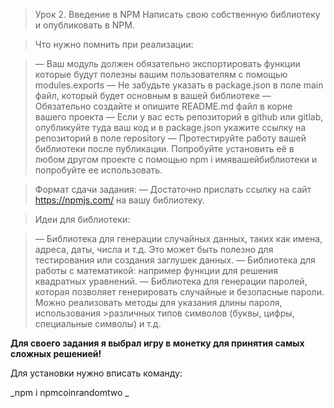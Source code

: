 > Урок 2. Введение в NPM
> Написать свою собственную библиотеку и опубликовать в NPM.

> Что нужно помнить при реализации:

> — Ваш модуль должен обязательно экспортировать функции которые будут полезны вашим пользователям с помощью modules.exports
> — Не забудьте указать в package.json в поле main файл, который будет основным в вашей библиотеке
> — Обязательно создайте и опишите README.md файл в корне вашего проекта
> — Если у вас есть репозиторий в github или gitlab, опубликуйте туда ваш код и в package.json укажите ссылку на репозиторий в поле repository
> — Протестируйте работу вашей библиотеки после публикации. Попробуйте установить её в любом другом проекте с помощью npm i имявашейбиблиотеки и попробуйте ее использовать.

> Формат сдачи задания:
> — Достаточно прислать ссылку на сайт https://npmjs.com/ на вашу библиотеку.

> Идеи для библиотеки:

> — Библиотека для генерации случайных данных, таких как имена, адреса, даты, числа и т.д. Это может быть полезно для тестирования или создания заглушек данных.
> — Библиотека для работы с математикой: например функции для решения квадратных уравнений.
> — Библиотека для генерации паролей, которая позволяет генерировать случайные и безопасные пароли. Можно реализовать методы для указания длины пароля, использования >различных типов символов (буквы, цифры, специальные символы) и т.д.

**Для своего задания я выбрал игру в монетку для принятия самых сложных решенией!**

Для установки нужно вписать команду:

_npm i npmcoinrandomtwo _
